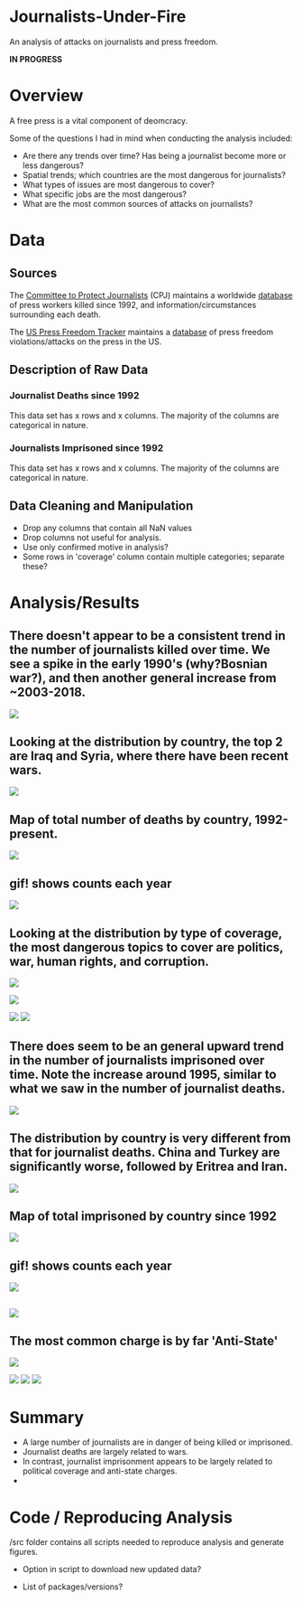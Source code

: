 # Journalists-Under-Fire
An analysis of attacks on journalists and press freedom.

**IN PROGRESS**

# Overview

A free press is a vital component of deomcracy. 

Some of the questions I had in mind when conducting the analysis included:
- Are there any trends over time? Has being a journalist become more or less dangerous?
- Spatial trends; which countries are the most dangerous for journalists?
- What types of issues are most dangerous to cover?
- What specific jobs are the most dangerous?
- What are the most common sources of attacks on journalists?


# Data 

## Sources
The [Committee to Protect Journalists](https://cpj.org/) (CPJ) maintains a worldwide [database](https://cpj.org/data/) of press workers killed since 1992, and information/circumstances surrounding each death.

The [US Press Freedom Tracker](https://pressfreedomtracker.us/) maintains a [database](https://pressfreedomtracker.us/data/) of press freedom violations/attacks on the press in the US.

## Description of Raw Data

### Journalist Deaths since 1992
This data set has x rows and x columns. The majority of the columns are categorical in nature. 

### Journalists Imprisoned since 1992
This data set has x rows and x columns. The majority of the columns are categorical in nature. 


## Data Cleaning and Manipulation

- Drop any columns that contain all NaN values
- Drop columns not useful for analysis.
- Use only confirmed motive in analysis?
- Some rows in 'coverage' column contain multiple categories; separate these?


# Analysis/Results

## There doesn't appear to be a consistent trend in the number of journalists killed over time. We see a spike in the early 1990's (why?Bosnian war?), and then another general increase from ~2003-2018.
![](images/TotalDeathsvsYear.png)

## Looking at the distribution by country, the top 2 are Iraq and Syria, where there have been recent wars. 
![](images/TotalDeathsByCountry.png)

## Map of total number of deaths by country, 1992-present.
![](images/DeathsByCountryMap.png)


## gif! shows counts each year
![](images/DeathByCountry.gif)


## Looking at the distribution by type of coverage, the most dangerous topics to cover are politics, war, human rights, and corruption.
![](images/TotalDeathsByCoverage.png)

![](images/TotalDeathsByJob.png)


![](images/TotalDeathsBysourcesOfFire.png)
![](images/TotalDeathsByTypeOfDeath.png)

## There does seem to be an general upward trend in the number of journalists imprisoned over time. Note the increase around 1995, similar to what we saw in the number of journalist deaths.
![](images/N_imprisonedByYear.png)

## The distribution by country is very different from that for journalist deaths. China and Turkey are significantly worse, followed by Eritrea and Iran.
![](images/N_imprisonedBycountry.png)


## Map of total imprisoned by country since 1992
![](images/ImprisonedByCountryMap.png)

## gif! shows counts each year
![](images/ImprisonedByCountry.gif)



## 
![](images/N_imprisonedBycoverage.png)

## The most common charge is by far 'Anti-State'
![](images/N_imprisonedBycharges.png)

![](images/N_imprisonedByjobs.png)
![](images/N_imprisonedBymedium.png)
![](images/N_imprisonedBylengthOfSentence.png)


# Summary
- A large number of journalists are in danger of being killed or imprisoned.
- Journalist deaths are largely related to wars.
- In contrast, journalist imprisonment appears to be largely related to political coverage and anti-state charges.
- 


# Code / Reproducing Analysis

/src folder contains all scripts needed to reproduce analysis and generate figures.

- Option in script to download new updated data?

- List of packages/versions?






